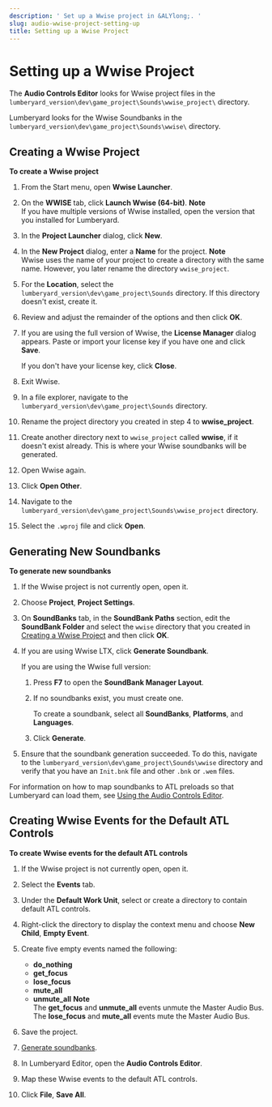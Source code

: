 ```yaml
---
description: ' Set up a Wwise project in &ALYlong;. '
slug: audio-wwise-project-setting-up
title: Setting up a Wwise Project
---
```

# Setting up a Wwise Project<a name="audio-wwise-project-setting-up"></a>

The **Audio Controls Editor** looks for Wwise project files in the `lumberyard_version\dev\game_project\Sounds\wwise_project\` directory\.

Lumberyard looks for the Wwise Soundbanks in the `lumberyard_version\dev\game_project\Sounds\wwise\` directory\.

## Creating a Wwise Project<a name="audio-wwise-creating-new-project"></a>

**To create a Wwise project**

1. From the Start menu, open **Wwise Launcher**\.

1. On the **WWISE** tab, click **Launch Wwise \(64\-bit\)**\.
**Note**  
If you have multiple versions of Wwise installed, open the version that you installed for Lumberyard\.

1. In the **Project Launcher** dialog, click **New**\.

1. In the **New Project** dialog, enter a **Name** for the project\.
**Note**  
Wwise uses the name of your project to create a directory with the same name\. However, you later rename the directory `wwise_project`\.

1. For the **Location**, select the `lumberyard_version\dev\game_project\Sounds` directory\. If this directory doesn't exist, create it\.

1. Review and adjust the remainder of the options and then click **OK**\.

1. If you are using the full version of Wwise, the **License Manager** dialog appears\. Paste or import your license key if you have one and click **Save**\. 

   If you don't have your license key, click **Close**\. 

1. Exit Wwise\.

1. In a file explorer, navigate to the `lumberyard_version\dev\game_project\Sounds` directory\.

1. Rename the project directory you created in step 4 to **wwise\_project**\.

1. Create another directory next to `wwise_project` called **wwise**, if it doesn't exist already\. This is where your Wwise soundbanks will be generated\.

1. Open Wwise again\.

1. Click **Open Other**\.

1. Navigate to the `lumberyard_version\dev\game_project\Sounds\wwise_project` directory\.

1.  Select the `.wproj` file and click **Open**\.

## Generating New Soundbanks<a name="audio-wwise-generating-new-soundbanks"></a>

**To generate new soundbanks**

1. If the Wwise project is not currently open, open it\.

1. Choose **Project**, **Project Settings**\.

1. On **SoundBanks** tab, in the **SoundBank Paths** section, edit the **SoundBank Folder** and select the `wwise` directory that you created in [Creating a Wwise Project](#audio-wwise-creating-new-project) and then click **OK**\.

1. If you are using Wwise LTX, click **Generate Soundbank**\.

   If you are using the Wwise full version:

   1. Press **F7** to open the **SoundBank Manager Layout**\.

   1. If no soundbanks exist, you must create one\.

      To create a soundbank, select all **SoundBanks**, **Platforms**, and **Languages**\.

   1. Click **Generate**\.

1. Ensure that the soundbank generation succeeded\. To do this, navigate to the `lumberyard_version\dev\game_project\Sounds\wwise` directory and verify that you have an `Init.bnk` file and other `.bnk` or `.wem` files\.

For information on how to map soundbanks to ATL preloads so that Lumberyard can load them, see [Using the Audio Controls Editor](/docs/userguide/audio/atl-editor.md)\.

## Creating Wwise Events for the Default ATL Controls<a name="audio-wwise-creating-events-default-atl-controls"></a>

**To create Wwise events for the default ATL controls**

1. If the Wwise project is not currently open, open it\.

1. Select the **Events** tab\.

1. Under the **Default Work Unit**, select or create a directory to contain default ATL controls\.

1. Right\-click the directory to display the context menu and choose **New Child**, **Empty Event**\.

1. Create five empty events named the following:
   + **do\_nothing**
   + **get\_focus**
   + **lose\_focus**
   + **mute\_all**
   + **unmute\_all**
**Note**  
The **get\_focus** and **unmute\_all** events unmute the Master Audio Bus\.
The **lose\_focus** and **mute\_all** events mute the Master Audio Bus\.

1. Save the project\.

1. [Generate soundbanks](#audio-wwise-generating-new-soundbanks)\.

1. In Lumberyard Editor, open the **Audio Controls Editor**\.

1. Map these Wwise events to the default ATL controls\.

1. Click **File**, **Save All**\.